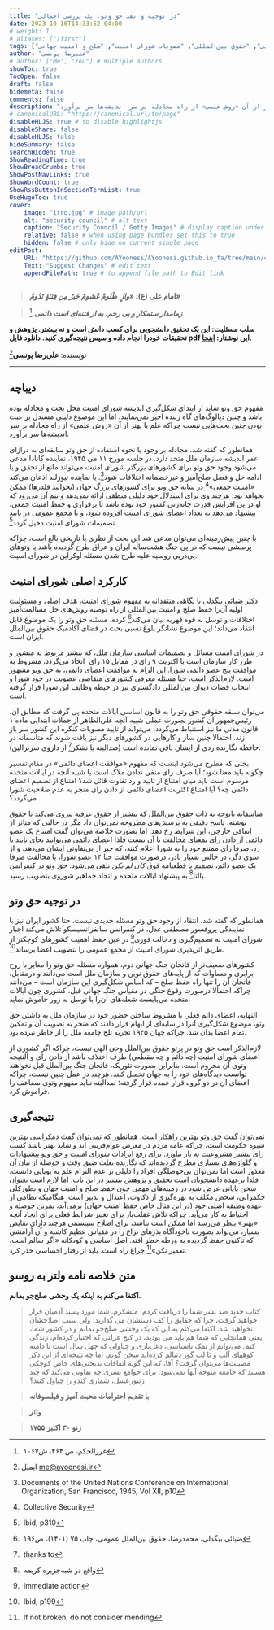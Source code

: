 ```yaml
---
title: "در توجیه و نقد حق وتو: یک بررسی اجمالی"
date: 2023-10-16T14:33:52-04:00
# weight: 1
# aliases: ["/first"]
tags: ["حق وتو", "سازمان ملل متحد", "حقوق", "تحقیق دانشجویی", "علی‌رضا یونسی", "صلح جهانی", "شورای امنیت", "اعضای دائم شورای امنیت", "دکتر ضیائی بیگدلی", "توصیه‌های حل اختلافات", "روش علمی", "سیاست جهانی", "حقوق بین‌المللی", "مصوبات شورای امنیت", "صلح و امنیت جهانی"]
author: "علیرضا یونسی"
# author: ["Me", "You"] # multiple authors
showToc: true
TocOpen: false
draft: false
hidemeta: false
comments: false
description: "این نوشتار مفهوم حق وتو را در سازمان ملل متحد مورد بحث قرار داده و نقدهایی به وجود این مفهوم ارائه می‌دهد. مفهوم حق وتو شاید از ابتدای شکل‌گیری اندیشه شورای امنیت محل بحث و مجادله بوده باشد و چنین دیالوگ‌های گاه زننده اخیر نمی‌نمایند، اما این موضوع دلیلی مستدل بر عبث بودن چنین بحث‌هایی نیست چراکه علم یا بهتر از آن «روش علمی» از راه مجادله بر سر اندیشه‌ها سر برآورد."
# canonicalURL: "https://canonical.url/to/page"
disableHLJS: true # to disable highlightjs
disableShare: false
disableHLJS: false
hideSummary: false
searchHidden: true
ShowReadingTime: true
ShowBreadCrumbs: true
ShowPostNavLinks: true
ShowWordCount: true
ShowRssButtonInSectionTermList: true
UseHugoToc: true
cover:
    image: "itro.jpg" # image path/url
    alt: "security council" # alt text
    caption: "Security Council / Getty Images" # display caption under cover
    relative: false # when using page bundles set this to true
    hidden: false # only hide on current single page
editPost:
    URL: "https://github.com/AYoonesi/AYoonesi.github.io_fa/tree/main/content"
    Text: "Suggest Changes" # edit text
    appendFilePath: true # to append file path to Edit link
---
```




> **امام علی (ع)*: «والٍ ظَلومٌ غَشومٌ خَیرٌ مِن فِتنَةٍ تَدُومُ»***

> **_زمامدار ستمکار و بی رحم، به از فتنه‌ای است دائمى._**[^1]


 **سلب مسئلیت: این یک تحقیق دانشجویی برای کسب دانش است و نه بیشتر. پژوهش و تحقیقات خودرا انجام داده و سپس نتیجه‌گیری کنید.**
 **دانلود فایل pdf این نوشتار: [اینجا](veto.pdf).**


نویسنده: **علی‌رضا یونسی**[^2]

---

## دیباچه

مفهوم حق وتو شاید از ابتدای شکل‌گیری اندیشه شورای امنیت محل بحث و مجادله بوده باشد و چنین دیالوگ‌های گاه زننده اخیر نمی‌نمایند، اما این موضوع دلیلی مستدل بر عبث بودن چنین بحث‌هایی نیست چراکه علم یا بهتر از آن «روش علمی» از راه مجادله بر سر اندیشه‌ها سر برآورد.

همانطور که گفته شد، مجادله بر وجود یا نحوه استفاده از حق وتو سابقه‌ای به درازای عمر اندیشه سازمان ملل متحد دارد. در جلسه مورخ ۱۱ می ۱۹۴۵، نماینده کانادا مدعی می‌شود وجود حق وتو برای کشورهای بزرگتر شورای امنیت می‌تواند مانع از تحقق و یا ادامه حل و فصل صلح‌آمیز و غیرخصمانه اختلافات شود[^3]. یا نماینده نیوزلند اذعان می‌کند «امنیت جمعی»[^4] در سایه حق وتو برای کشورهای بزرگ جهان (بخوانید قلدرها) ممکن نخواهد بود؛ هرچند وی برای استدلال خود دلیلی منطقی ارائه نمی‌دهد و بیم آن می‌رود که او در پی افزایش قدرت چانه‌زنی کشور خود بوده باشد تا برقراری و حفظ امنیت جمعی، پیشنهاد می‌دهد به تعداد اعضای شورای امنیت افزوده شود، و یا مجمع عمومی در تایید تصمیمات شورای امنیت دخیل گردد[^5].

با چنین پیش‌زمینه‌ای می‌توان مدعی شد این بحث از نظری یا تاریخی بالغ است، چراکه پرسشی نیست که در پی جنگ هشت‌ساله ایران و عراق طرح گردیده باشد یا وتوهای پی‌درپی روسیه علیه طرح شدن مسئله اوکراین در شورای امنیت.

## کارکرد اصلی شورای امنیت

دکتر ضیائی بیگدلی با نگاهی منتقدانه به مفهوم شورای امنیت، هدف اصلی و مسئولیت اولیه آن‌را حفظ صلح و امنیت بین‌المللی از راه توصیه روش‌های حل مسالمت‌آمیز اختلافات و توسل به قوه قهریه بیان می‌کند[^6] کرده، مسئله حق وتو را یک موضوع قابل انتقاد می‌داند؛ این موضوع نشانگر بلوغ نسبی بحث در فضای آکادمیک حقوق بین‌الملل ایران است.

در شورای امنیت مسائل و تصمیمات اساسی سازمان ملل، که بیشتر مربوط به منشور و طرز کار سازمان است با اکثریت ۹ رای در مقابل ۱۵ رای  اتخاذ می‌گردد، مشروط به موافقت پنج عضو دائمی شورا. این الزام به موافقت اعضای دائمی، به حق وتو مشهور است. لازم‌الذکر است، حتا مسئله معرفی کشورهای متقاضی عضویت در خود شورا و انتخاب قضات دیوان بین‌المللی دادگستری نیز در حیطه وظایف این شورا قرار گرفته است.

می‌توان سبقه حقوقی حق وتو را به قانون اساسی ایالات متحده پی گرفت که مطابق آن، رئیس‌جمهور آن کشور بصورت عملی شبیه آنچه علی‌الظاهر از جملات ابتدایی ماده ۱ قانون مدنی ما نیز استنباط می‌گردد، می‌تواند از تایید مصوبات کنگره این کشور سر باز زند. احتمالا چنین ساز و کارهایی در کشورهای دیگر نیز یافت شوند که متاسفانه در حافظه نگارنده ردی از ایشان باقی نمانده است (صدالبته با تشکر[^7] از داروی سرترالین).

بحثی که مطرح می‌شود اینست که مفهوم «موافقت اعضای دائمی» در مقام تفسیر چگونه باید معنا شود؛ آیا صرف رای منفی ندادن ملاک است یا شبیه آنچه در ایالات متحده مرسوم است باید میان امتناع از تایید و رد تفاوت قائل شد؟ امتناع از تصمیم اعضای دائمی چه؟ آیا امتناع اکثریت اعضای دائمی از دادن رای منجر به عدم صلاحیت شورا می‌گردد؟

متاسفانه باتوجه به ذات حقوق بین‌الملل که بیشتر از حقوق عرفیه پیروی می‌کند تا حقوق نوشته، پاسخ دقیقی به پرسش‌های مطروحه نمی‌توان داد مگر در حالتی که متاثر از اتفاقی خارجی، این شرایط رخ دهد. اما بصورت خلاصه می‌توان گفت امتناع یک عضو دائمی از دادن رای بمعنای مخالفت با آن نیست فلذا اعضای دائمی می‌توانند بجای تایید یا رد، صرفا رای ممتنع خود را به شورا اعلام کنند، که خبر از بی‌تفاوتی ایشان می‌دهد. و از سوی دگر، در حالتی بسیار نادر، درصورت موافقت حتا ۱۴ عضو شورا، با مخالفت صرفا یک عضو دائم، تصمیم یا قطعنامه فوق *کان لم یکن* تلقی می‌شود. حق وتو در کنفرانس یالتا[^8] به پیشنهاد ایالات متحده و اتحاد جماهیر شوروی بتصویب رسید.

## در توجیه حق وتو

همانطور که گفته شد، انتقاد از وجود حق وتو مسئله جدیدی نیست، حتا کشور ایران نیز با نمایندگی پروفسور مصطفی عدل، در کنفرانس سانفرانسیسکو تلاش می‌کند اجبار شورای امنیت به تصمیم‌گیری و دخالت فوری[^9] در عین حفظ اهمیت کشورهای کوچکتر از طریق اثرپذیری شورای امنیت از مجمع عمومی را بتصویب اعضا برساند[^10].

کشورهای ضعیف‌تر از فاتحان جنگ جهانی دوم، همواره مسئله حق وتو را مغایر با روح برابری و مساوات که از پایه‌های حقوق نوین و سازمان ملل است می‌دانند و درمقابل، فاتحان آن را تنها راه حفظ صلح – که اساس شکل‌گیری این سازمان است – می‌دانند چراکه احتمالا درصورت وقوع جنگی در مقیاس جنگ جهانی قبل، کشوری چون ایالات متحده می‌بایست شعله‌های آن‌را با توسل به زور خاموش نماید.

النهایه، اعضای دائم فعلی با مشروط ساختن حضور خود در سازمان ملل به داشتن حق وتو، موضوع شکل‌گیری آنرا در سایه‌ای از ابهام قرار دادند که منجر به تصویب آن و تمکین تمام اعضا بدان شد. چراکه جهان ۱۹۴۵ تجربه تلخ جامعه ملل را از خاطر نبرده بود.

لازم‌الذکر است حق وتو در پرتو حقوق بین‌الملل وحی الهی نیست، چراکه اگر کشوری از اعضای شورای امنیت (چه دائم و چه مقطعی) طرف اختلاف باشد از دادن رای و النتیجه وتوی آن محروم است. بنابراین بصورت تئوریک، فاتحان جنگ بین‌الملل قبل نخواهند توانست دیدگاه‌های خود را به جهان تحمیل کنند. هرچند در عمل چنین نیست، چراکه اعضای آن در دو گروه قرار عمده قرار گرفته؛ صدالبته نباید مفهوم وتوی مضاعف را فراموش کرد.

## نتیجه‌گیری

نمی‌توان گفت حق وتو بهترین راهکار است، همانطور که نمی‌توان گفت دمکراسی بهترین شیوه حکومت است، چراکه عامه مردم در معرض عوام‌فریبی اند و شاید بهتر باشد کسب رای بیشتر مشروعیت به بار نیاورد. برای رفع ایرادات شورای امنیت و حق وتو پیشنهادات و گلواژه‌های بسیاری مطرح گردیده‌اند که نگارنده بعلت ضیق وقت و حوصله از بیان آن معذور است اما نمی‌توان بی‌حوصلگی افراد را دلیلی بر عدم التزام علم به پویایی دانست. فلذا برعهده دانشجویان است تحقیق و پژوهش بیشتر در این باب؛ اما لازم است بعنوان سخن پایانی عرض شود در زمینه‌های مهمی چون حفظ صلح و امنیت جهان و بطورکلی حکمرانی، شخص مکلف به بهره‌گیری از ذکاوت، اعتدال و تدبیر است. هنگامیکه نظامی از عهده وظیفه اصلی خود (در این مثال خاص حفظ امنیت جهان) برمی‌آید، تمرین حوصله و احتیاط به کار می‌آید. چراکه تلاش غفلت‌بار برای تغییر شرایط فعلی برای ایجاد آنچه «بهتر» بنظر می‌رسد اما ممکن است نباشد، برای اصلاح سیستمی هرچند دارای نقایص بسیار، می‌تواند بصورت ناخودآگاه بذرهای نزاع را در مقیاس عظیم کاشته و آن آرامشی که تاکنون حفظ گردیده به ورطه خطر افتد. اصل اساسی و کودکانه «اگر سالم است، تعمیر نکن»[^11] چراغ راه است. باید از رفتار احساسی حذر کرد.

## متن خلاصه نامه ولتر به روسو
**اکتفا می‌کنم به اینکه یک وحشی صلح‌جو بمانم.**

> کتاب جدید ضد بشر شما را دریافت کردم؛ متشکرم. شما مورد پسند آدمیان قرار خواهید گرفت، چرا که حقایق را کف دستشان می گذارید، ولی سبب اصلاحشان نخواهید شد. اکتفا می‌کنم به این که یک وحشی صلح‌جو بمانم و در کشور شما، یعنی همانجایی که شما هم باید می بودید، در کنج عزلتی که اختیار کرده‌ام، زندگی کنم. می‌توانم از نمک ناشناسی، دغل‌بازی و چپاولی که چهل سال است تا دامنه کوههای آلپ و تا لب گور دنبالم کرده‌اند سخن گویم. اما چه نتیجه‌ای از این ذکر مصیبت‌ها می‌توان گرفت؟ آقا، که این گونه اتفاقات بدبختی‌های خاص کوچکی هستند که جامعه متوجه آنها نمی‌شود. برای جوامع بشری چه تفاوتی می‌کند که چند زنبورعسل، شماری کندو را چپاول کنند؟

> **با تقدیم احترامات محبت آمیز و فیلسوفانه**

> **ولتر**

> **ژنو** **۳۰** **اکتبر** **۱۷۵۵**

[^1]: غررالحکم، ص ۴۶۴، ش۱۰۶۷

[^2]: ایمیل me@ayoonesi.ir

[^3]: Documents of the United Nations Conference on International Organization, San Francisco, 1945, Vol XII, p10

[^4]: Collective Security

[^5]: Ibid, p310

[^6]: ضیائی بیگدلی، محمدرضا، حقوق بین‌الملل عمومی، چاپ ۷۵ (۱۴۰۱)، ص۱۹۶

[^7]: thanks to

[^8]: واقع در شبه‌جزیره کریمه

[^9]: Immediate action

[^10]: Ibid, p199

[^11]: If not broken, do not consider mending